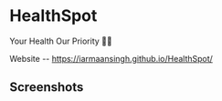 # HealthSpot 
 Your Health Our Priority 🧑‍⚕️

Website -- https://iarmaansingh.github.io/HealthSpot/


## Screenshots
